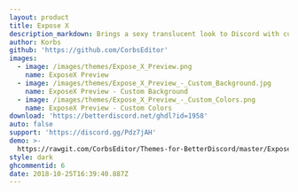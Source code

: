 ```yaml
---
layout: product
title: Expose X
description_markdown: Brings a sexy translucent look to Discord with customizable options!
author: Korbs
github: 'https://github.com/CorbsEditor'
images:
  - image: /images/themes/Expose_X_Preview.png
    name: ExposeX Preview
  - image: /images/themes/Expose_X_Preview_-_Custom_Background.jpg
    name: ExposeX Preview - Custom Background
  - image: /images/themes/Expose_X_Preview_-_Custom_Colors.png
    name: ExposeX Preview - Custom Colors
download: 'https://betterdiscord.net/ghdl?id=1958'
auto: false
support: 'https://discord.gg/Pdz7jAH'
demo: >-
  https://rawgit.com/CorbsEditor/Themes-for-BetterDiscord/master/Expose%20X/ExposeXRaw.theme.css
style: dark
ghcommentid: 6
date: 2018-10-25T16:39:40.887Z
---
```


